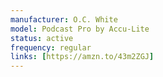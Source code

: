 ```yaml
---
manufacturer: O.C. White
model: Podcast Pro by Accu-Lite
status: active
frequency: regular
links: [https://amzn.to/43m2ZGJ]
---
```

